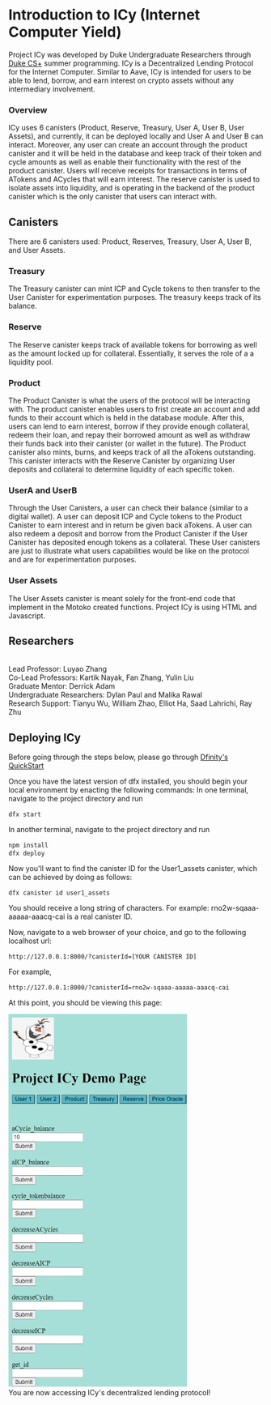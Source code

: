 # Introduction to ICy (Internet Computer Yield)
Project ICy was developed by Duke Undergraduate Researchers through [Duke CS+](https://www.cs.duke.edu/undergrad/summer_research) summer programming. ICy is a Decentralized Lending Protocol for the Internet Computer. Similar to Aave, ICy is intended for users to be able to lend, borrow, and earn interest on crypto assets without any intermediary involvement. 
### Overview
ICy uses 6 canisters (Product, Reserve, Treasury, User A, User B, User Assets), and currently, it can be deployed locally and User A and User B can interact. Moreover, any user can create an account through the product canister and it will be held in the database and keep track of their token and cycle amounts as well as enable their functionality with the rest of the product canister. Users will receive receipts for transactions in terms of ATokens and ACycles that will earn interest. The reserve canister is used to isolate assets into liquidity, and is operating in the backend of the product canister which is the only canister that users can interact with.  
## Canisters
There are 6 canisters used: Product, Reserves, Treasury, User A, User B, and User Assets. 
### Treasury
The Treasury canister can mint ICP and Cycle tokens to then transfer to the User Canister for experimentation purposes. The treasury keeps track of its balance.
### Reserve 
The Reserve canister keeps track of available tokens for borrowing as well as the amount locked up for collateral. Essentially, it serves the role of a a liquidity pool.
### Product
The Product Canister is what the users of the protocol will be interacting with. The product canister enables users to frist create an account and add funds to their account which is held in the database module. After this, users can lend to earn interest, borrow if they provide enough collateral, redeem their loan, and repay their borrowed amount as well as withdraw their funds back into their canister (or wallet in the future). The Product canister also mints, burns, and keeps track of all the aTokens outstanding. This canister interacts with the Reserve Canister by organizing User deposits and collateral to determine liquidity of each specific token.
### UserA and UserB
Through the User Canisters, a user can check their balance (similar to a digital wallet). A user can deposit ICP and Cycle tokens to the Product Canister to earn interest and in return be given back aTokens. A user can also redeem a deposit and borrow from the Product Canister if the User Canister has deposited enough tokens as a collateral. These User canisters are just to illustrate what users capabilities would be like on the protocol and are for experimentation purposes.
### User Assets
The User Assets canister is meant solely for the front-end code that implement in the Motoko created functions. Project ICy is using HTML and Javascript.
## Researchers 
<br/>
Lead Professor: Luyao Zhang
<br/>
Co-Lead Professors: Kartik Nayak, Fan Zhang, Yulin Liu
<br/>
Graduate Mentor: Derrick Adam
<br/>
Undergraduate Researchers: Dylan Paul and Malika Rawal
<br/>
Research Support: Tianyu Wu, William Zhao, Elliot Ha, Saad Lahrichi, Ray Zhu

## Deploying ICy
Before going through the steps below, please go through [Dfinity's QuickStart](https://sdk.dfinity.org/docs/quickstart/local-quickstart.html)

Once you have the latest version of dfx installed, you should begin your local environment by enacting the following commands:
In one terminal, navigate to the project directory and run
```
dfx start
```
In another terminal, navigate to the project directory and run
```
npm install
dfx deploy
```
Now you'll want to find the canister ID for the User1_assets canister, which can be achieved by doing as follows:
```
dfx canister id user1_assets
```
You should receive a long string of characters. For example: rno2w-sqaaa-aaaaa-aaacq-cai is a real canister ID.

Now, navigate to a web browser of your choice, and go to the following localhost url:
```
http://127.0.0.1:8000/?canisterId=[YOUR CANISTER ID]
```
For example,
```
http://127.0.0.1:8000/?canisterId=rno2w-sqaaa-aaaaa-aaacq-cai
```
At this point, you should be viewing this page: 

![image](https://github.com/rawalmalika/ICy2/blob/f2d78caa3fdb501a5575191a32da71c8d7e7ae38/FrontEndScreenshot.jpg)
<br/>
You are now accessing ICy's decentralized lending protocol!
<br/>

